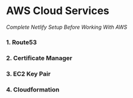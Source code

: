 # AWS Cloud Services

*Complete Netlify Setup Before Working With AWS*

### 1. Route53
### 2. Certificate Manager
### 3. EC2 Key Pair
### 4. Cloudformation 
